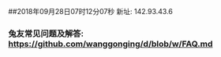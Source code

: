 ##2018年09月28日07时12分07秒 新址: 142.93.43.6
### 兔友常见问题及解答: https://github.com/wanggonging/d/blob/w/FAQ.md
